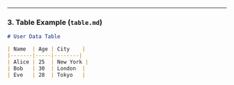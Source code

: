 
---

### **3. Table Example (`table.md`)**
```md
# User Data Table

| Name  | Age | City    |
|-------|-----|--------|
| Alice | 25  | New York |
| Bob   | 30  | London  |
| Eve   | 28  | Tokyo   |
